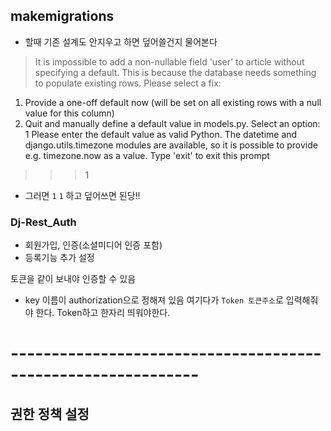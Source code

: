 ## makemigrations
- 할때 기존 설계도 안지우고 하면 덮어쓸건지 물어본다
> It is impossible to add a non-nullable field 'user' to article without specifying a default. This is because the database needs something to populate existing rows.
Please select a fix:
 1) Provide a one-off default now (will be set on all existing rows with 
a null value for this column)
 2) Quit and manually define a default value in models.py.
Select an option: 1
Please enter the default value as valid Python.
The datetime and django.utils.timezone modules are available, so it is possible to provide e.g. timezone.now as a value.
Type 'exit' to exit this prompt
>>> 1

- 그러면 ` 1 ` ` 1 ` 하고 덮어쓰면 된당!!


### Dj-Rest_Auth
- 회원가입, 인증(소셜미디어 인증 포함)
- 등록기능 추가 설정

토큰을 같이 보내야 인증할 수 있음
- key 이름이 authorization으로 정해져 있음  여기다가 
`Token 토큰주소`로 입력해줘야 한다. Token하고 한자리 띄워야한다. 


# -------------------------------------------------------------
## 권한 정책 설정
